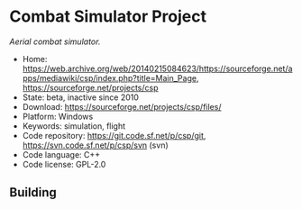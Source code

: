 # Combat Simulator Project

_Aerial combat simulator._

- Home: https://web.archive.org/web/20140215084623/https://sourceforge.net/apps/mediawiki/csp/index.php?title=Main_Page, https://sourceforge.net/projects/csp
- State: beta, inactive since 2010
- Download: https://sourceforge.net/projects/csp/files/
- Platform: Windows
- Keywords: simulation, flight
- Code repository: https://git.code.sf.net/p/csp/git, https://svn.code.sf.net/p/csp/svn (svn)
- Code language: C++
- Code license: GPL-2.0

## Building
